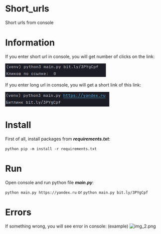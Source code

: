 # Short_urls
Short urls from console

# Information
If you enter short url in console, you will get number of clicks on the link:

![img_2.png](img/img_2.png)

If you enter long url in console, you will get a short link of this link:

![img_1.png](img/img_1.png)

# Install
First of all, install packages from **_requirements.txt_**:

```python pip -m install -r requirements.txt```

# Run
Open console and run python file **_main.py_**:

```python main.py https://yandex.ru```
or 
```python main.py bit.ly/3PYgCpf```

# Errors
If something wrong, you will see error in console: (example)
![img_2.png](img/img_3.png)
